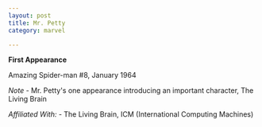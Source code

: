 ```yaml
---
layout: post
title: Mr. Petty
category: marvel

---
```


**First Appearance**

Amazing Spider-man #8, January 1964

*Note* - Mr. Petty's one appearance introducing an important character, The Living Brain

*Affiliated With:* - The Living Brain, ICM (International Computing Machines)
